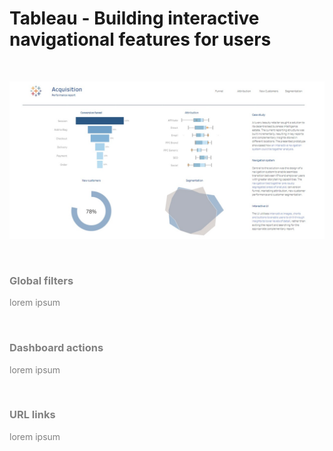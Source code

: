 <h1>Tableau - Building interactive navigational features for users</h1>

<br>

![This is an image](/Tableau_Building_interactive_navigational_features_for_users/Assets/thumbnail.jpeg)

<br>

<h3><font color='grey'>Global filters<font></h3>
<p>lorem ipsum</p>

<br>

<h3>Dashboard actions</h3>
<p>lorem ipsum</p>

<br>

<h3>URL links</h3>
<p>lorem ipsum</p>

